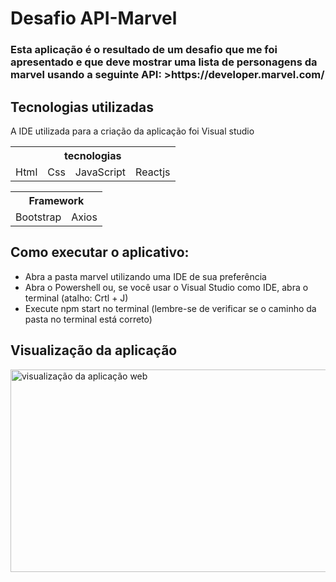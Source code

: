   <h1> Desafio API-Marvel </h1>
  
  <h3>Esta aplicação é o resultado de um desafio que me foi apresentado e que deve mostrar uma lista de personagens da marvel usando a seguinte API:  >https://developer.marvel.com/</h3>
  

  <h2>Tecnologias utilizadas</h2>
  <p>A IDE utilizada para a criação da aplicação foi Visual studio</p>

  <table>
    <tr>
      <th colspan="4">tecnologias</th>
    </tr>
    <tr>
        <td>Html</td>
        <td>Css</td>
        <td>JavaScript</td>
        <td>Reactjs</td>
    </tr>  
  </table>
  
  <table> 
    <tr>
      <th colspan="2">  Framework </th>
    </tr>
    <tr>
      <td>Bootstrap</td>
      <td>Axios</td>
    </tr>
   </table>
   <h2>Como executar o aplicativo: </h2>
    <ul>
      <li>Abra a pasta marvel utilizando uma IDE de sua preferência</li>
      <li>Abra o Powershell ou, se você usar o Visual Studio como IDE, abra o terminal (atalho: Crtl + J)</li>
      <li>Execute npm start no terminal (lembre-se de verificar se o caminho da pasta no terminal está correto)</li>
    </ul>
    <h2> Visualização da aplicação </h2>
  
   <p>
      <img width="600" height="324" src="src/image/ezgif.com-gif-maker.gif" alt="visualização da aplicação web"></img>
   </p>
